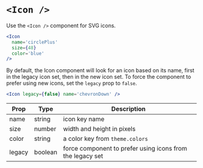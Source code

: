 
# `<Icon />`

Use the `<Icon />` component for SVG icons.

```jsx
<Icon
  name='circlePlus'
  size={48}
  color='blue'
/>
```

By default, the Icon component will look for an icon based on its name,
first in the legacy icon set, then in the new icon set.
To force the component to prefer using new icons, set the `legacy` prop to `false`.

```jsx
<Icon legacy={false} name='chevronDown' />
```

Prop | Type | Description
---|---|---
name | string | icon key name
size | number | width and height in pixels
color | string | a color key from `theme.colors`
legacy | boolean | force component to prefer using icons from the legacy set
